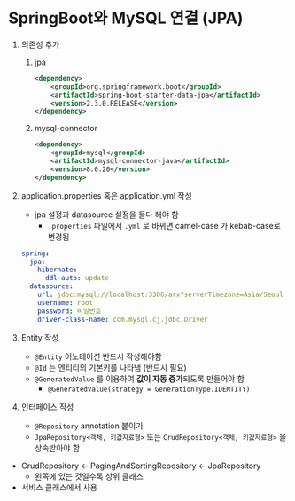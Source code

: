# SpringBoot와 MySQL 연결 (JPA)

1. 의존성 추가

   1. jpa

      ```xml
      <dependency>
          <groupId>org.springframework.boot</groupId>
          <artifactId>spring-boot-starter-data-jpa</artifactId>
          <version>2.3.0.RELEASE</version>
      </dependency>
      ```

   2. mysql-connector

      ```xml
      <dependency>
          <groupId>mysql</groupId>
          <artifactId>mysql-connector-java</artifactId>
          <version>8.0.20</version>
      </dependency>
      ```

2. application.properties 혹은 application.yml 작성

   - jpa 설정과 datasource 설정을 둘다 해야 함
     - `.properties` 파일에서 `.yml` 로 바뀌면 camel-case 가 kebab-case로 변경됨

   ```yml
   spring:
     jpa:
       hibernate:
         ddl-auto: update
     datasource:
       url: jdbc:mysql://localhost:3306/arx?serverTimezone=Asia/Seoul
       username: root
       password: 비밀번호
       driver-class-name: com.mysql.cj.jdbc.Driver
   ```

3. Entity 작성

   - `@Entity` 어노테이션 반드시 작성해야함
   - `@Id` 는 엔티티의 기본키를 나타냄 (반드시 필요)
   - `@GeneratedValue` 를 이용하여 **값이 자동 증가**되도록 만들어야 함
     - `@GeneratedValue(strategy = GenerationType.IDENTITY)`

4. 인터페이스 작성

   - `@Repository` annotation 붙이기
   - `JpaRepository<객체, 키값자료형>` 또는 `CrudRepository<객체, 키값자료형>` 을 상속받아야 함
  - CrudRepository <- PagingAndSortingRepository <- JpaRepository
       - 왼쪽에 있는 것일수록 상위 클래스
   - 서비스 클래스에서 사용
